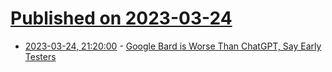 # [Published on 2023-03-24](index.md)

* [2023-03-24, 21:20:00](https://tech.slashdot.org/story/23/03/24/1714235/google-bard-is-worse-than-chatgpt-say-early-testers?utm_source=rss1.0mainlinkanon&utm_medium=feed) - [Google Bard is Worse Than ChatGPT, Say Early Testers](https://tech.slashdot.org/story/23/03/24/1714235/google-bard-is-worse-than-chatgpt-say-early-testers?utm_source=rss1.0mainlinkanon&utm_medium=feed)
